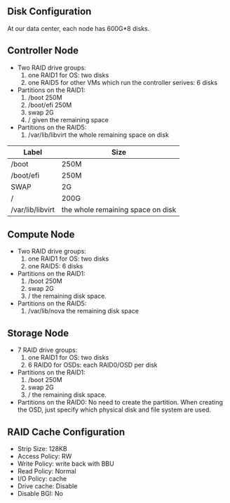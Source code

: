 ## Disk Configuration
At our data center, each node has 600G*8 disks.

## Controller Node
   * Two RAID drive groups:
     1. one RAID1 for OS: two disks
     2. one RAID5 for other VMs which run the controller serives: 6 disks
   * Partitions on the RAID1:
     1. /boot 250M
     2. /boot/efi 250M
     3. swap 2G
     4. / given the remaining space
   * Partitions on the RAID5:
     1. /var/lib/libvirt    the whole remaining space on disk

| Label | Size | 
| ----- | ---- |
| /boot | 250M |
| /boot/efi | 250M | 
| SWAP | 2G |
| /    | 200G |
| /var/lib/libvirt | the whole remaining space on disk | 

## Compute Node
   * Two RAID drive groups:
     1. one RAID1 for OS: two disks
     2. one RAID5: 6 disks
   * Partitions on the RAID1:
     1. /boot 250M
     2. swap 2G
     3. / the remaining disk space.
   * Partitions on the RAID5:
     1. /var/lib/nova   the remaining disk space

## Storage Node
  * 7 RAID drive groups:
    1. one RAID1 for OS: two disks
    2. 6 RAID0 for OSDs: each RAID0/OSD per disk
  * Partitions on the RAID1:
    1. /boot 250M
    2. swap  2G
    3. / the remaining disk space.
  * Partitions on the RAID0:
    No need to create the partition. When creating the OSD, just specify which physical disk and file system are used.

## RAID Cache Configuration
   * Strip Size: 128KB
   * Access Policy: RW
   * Write Policy: write back with BBU
   * Read Policy: Normal
   * I/O Policy: cache
   * Drive cache: Disable
   * Disable BGI: No
